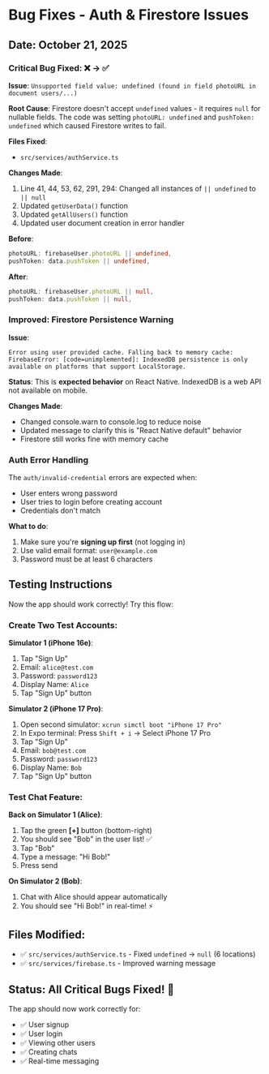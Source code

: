 # Bug Fixes - Auth & Firestore Issues

## Date: October 21, 2025

### Critical Bug Fixed: ❌ → ✅

**Issue**: `Unsupported field value: undefined (found in field photoURL in document users/...)`

**Root Cause**: 
Firestore doesn't accept `undefined` values - it requires `null` for nullable fields. The code was setting `photoURL: undefined` and `pushToken: undefined` which caused Firestore writes to fail.

**Files Fixed**:
- `src/services/authService.ts`

**Changes Made**:
1. Line 41, 44, 53, 62, 291, 294: Changed all instances of `|| undefined` to `|| null`
2. Updated `getUserData()` function
3. Updated `getAllUsers()` function  
4. Updated user document creation in error handler

**Before**:
```typescript
photoURL: firebaseUser.photoURL || undefined,
pushToken: data.pushToken || undefined,
```

**After**:
```typescript
photoURL: firebaseUser.photoURL || null,
pushToken: data.pushToken || null,
```

### Improved: Firestore Persistence Warning

**Issue**: 
```
Error using user provided cache. Falling back to memory cache: 
FirebaseError: [code=unimplemented]: IndexedDB persistence is only 
available on platforms that support LocalStorage.
```

**Status**: 
This is **expected behavior** on React Native. IndexedDB is a web API not available on mobile.

**Changes Made**:
- Changed console.warn to console.log to reduce noise
- Updated message to clarify this is "React Native default" behavior
- Firestore still works fine with memory cache

### Auth Error Handling

The `auth/invalid-credential` errors are expected when:
- User enters wrong password
- User tries to login before creating account
- Credentials don't match

**What to do**:
1. Make sure you're **signing up first** (not logging in)
2. Use valid email format: `user@example.com`
3. Password must be at least 6 characters

## Testing Instructions

Now the app should work correctly! Try this flow:

### Create Two Test Accounts:

**Simulator 1 (iPhone 16e)**:
1. Tap "Sign Up"
2. Email: `alice@test.com`
3. Password: `password123`
4. Display Name: `Alice`
5. Tap "Sign Up" button

**Simulator 2 (iPhone 17 Pro)**:
1. Open second simulator: `xcrun simctl boot "iPhone 17 Pro"`
2. In Expo terminal: Press `Shift + i` → Select iPhone 17 Pro
3. Tap "Sign Up"
4. Email: `bob@test.com`
5. Password: `password123`
6. Display Name: `Bob`
7. Tap "Sign Up" button

### Test Chat Feature:

**Back on Simulator 1 (Alice)**:
1. Tap the green **[+]** button (bottom-right)
2. You should see "Bob" in the user list! ✅
3. Tap "Bob"
4. Type a message: "Hi Bob!"
5. Press send

**On Simulator 2 (Bob)**:
1. Chat with Alice should appear automatically
2. You should see "Hi Bob!" in real-time! ⚡

## Files Modified:
- ✅ `src/services/authService.ts` - Fixed `undefined` → `null` (6 locations)
- ✅ `src/services/firebase.ts` - Improved warning message

## Status: All Critical Bugs Fixed! 🎉

The app should now work correctly for:
- ✅ User signup
- ✅ User login
- ✅ Viewing other users
- ✅ Creating chats
- ✅ Real-time messaging

